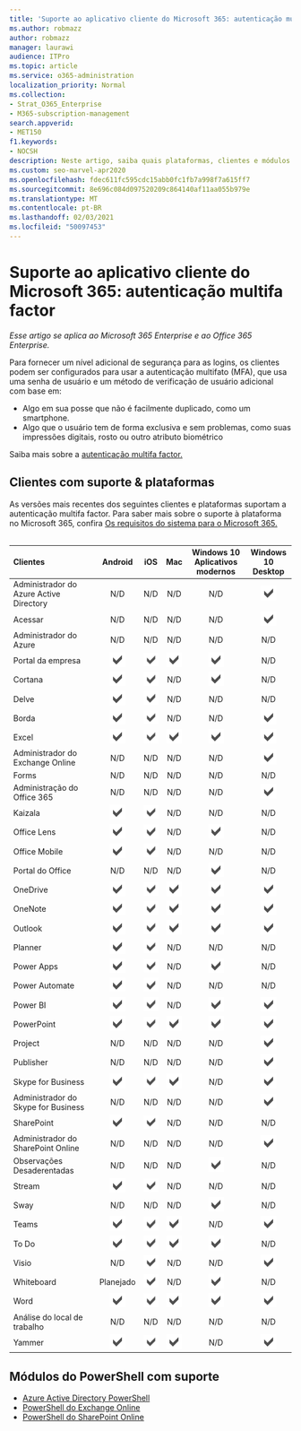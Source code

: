 ```yaml
---
title: 'Suporte ao aplicativo cliente do Microsoft 365: autenticação multifa factor'
ms.author: robmazz
author: robmazz
manager: laurawi
audience: ITPro
ms.topic: article
ms.service: o365-administration
localization_priority: Normal
ms.collection:
- Strat_O365_Enterprise
- M365-subscription-management
search.appverid:
- MET150
f1.keywords:
- NOCSH
description: Neste artigo, saiba quais plataformas, clientes e módulos do PowerShell suportam a autenticação multifa factor para o Microsoft 365.
ms.custom: seo-marvel-apr2020
ms.openlocfilehash: fdec611fc595cdc15abb0fc1fb7a998f7a615ff7
ms.sourcegitcommit: 8e696c084d097520209c864140af11aa055b979e
ms.translationtype: MT
ms.contentlocale: pt-BR
ms.lasthandoff: 02/03/2021
ms.locfileid: "50097453"
---
```

# <a name="microsoft-365-client-app-support-multi-factor-authentication"></a>Suporte ao aplicativo cliente do Microsoft 365: autenticação multifa factor

*Esse artigo se aplica ao Microsoft 365 Enterprise e ao Office 365 Enterprise.*

Para fornecer um nível adicional de segurança para as logins, os clientes podem ser configurados para usar a autenticação multifato (MFA), que usa uma senha de usuário e um método de verificação de usuário adicional com base em:

- Algo em sua posse que não é facilmente duplicado, como um smartphone.
- Algo que o usuário tem de forma exclusiva e sem problemas, como suas impressões digitais, rosto ou outro atributo biométrico

Saiba mais sobre a [autenticação multifa factor.](/azure/active-directory/authentication/multi-factor-authentication)

## <a name="supported-clients--platforms"></a>Clientes com suporte & plataformas

As versões mais recentes dos seguintes clientes e plataformas suportam a autenticação multifa factor. Para saber mais sobre o suporte à plataforma no Microsoft 365, confira [Os requisitos do sistema para o Microsoft 365.](/microsoft-365/microsoft-365-and-office-resources)
<br>
<br>

| Clientes | Android | iOS | Mac| Windows 10 <br> Aplicativos modernos| Windows 10 <br> Desktop |
|:---|:---:|:---:|:---:|:---:|:---:|
| Administrador do Azure Active Directory | N/D | N/D | N/D | N/D | ![Com suporte](../media/check-mark.png) |
| Acessar | N/D | N/D | N/D | N/D | ![Com suporte](../media/check-mark.png) |
| Administrador do Azure | N/D | N/D | N/D | N/D | N/D |
| Portal da empresa | ![Com suporte](../media/check-mark.png) | ![Com suporte](../media/check-mark.png) | ![Com suporte](../media/check-mark.png) | ![Com suporte](../media/check-mark.png) | N/D |
| Cortana | ![Com suporte](../media/check-mark.png) | ![Com suporte](../media/check-mark.png) | N/D | ![Com suporte](../media/check-mark.png) | N/D |
| Delve | ![Com suporte](../media/check-mark.png) | ![Com suporte](../media/check-mark.png) | N/D | N/D | N/D |
| Borda | ![Com suporte](../media/check-mark.png) | ![Com suporte](../media/check-mark.png) | N/D | N/D | ![Com suporte](../media/check-mark.png) |
| Excel | ![Com suporte](../media/check-mark.png) | ![Com suporte](../media/check-mark.png) | ![Com suporte](../media/check-mark.png) | ![Com suporte](../media/check-mark.png) | ![Com suporte](../media/check-mark.png) |
| Administrador do Exchange Online | N/D | N/D | N/D | N/D | ![Com suporte](../media/check-mark.png) |
| Forms | N/D | N/D | N/D | N/D | N/D |
| Administração do Office 365 | N/D | N/D | N/D | N/D | ![Com suporte](../media/check-mark.png) |  |
| Kaizala | ![Com suporte](../media/check-mark.png) | ![Com suporte](../media/check-mark.png) | N/D | N/D | N/D |
| Office Lens| ![Com suporte](../media/check-mark.png) | ![Com suporte](../media/check-mark.png) | N/D | ![Com suporte](../media/check-mark.png) | N/D |
| Office Mobile | ![Com suporte](../media/check-mark.png) | ![Com suporte](../media/check-mark.png) | N/D | N/D | N/D |
| Portal do Office | N/D | N/D | N/D | ![Com suporte](../media/check-mark.png) | N/D |
| OneDrive | ![Com suporte](../media/check-mark.png) | ![Com suporte](../media/check-mark.png) | ![Com suporte](../media/check-mark.png) | ![Com suporte](../media/check-mark.png) | ![Com suporte](../media/check-mark.png) |
| OneNote | ![Com suporte](../media/check-mark.png) | ![Com suporte](../media/check-mark.png) | ![Com suporte](../media/check-mark.png) | ![Com suporte](../media/check-mark.png) | ![Com suporte](../media/check-mark.png) |
| Outlook | ![Com suporte](../media/check-mark.png) | ![Com suporte](../media/check-mark.png) | ![Com suporte](../media/check-mark.png) | ![Com suporte](../media/check-mark.png) | ![Com suporte](../media/check-mark.png) |
| Planner | ![Com suporte](../media/check-mark.png) | ![Com suporte](../media/check-mark.png) | N/D | N/D | N/D |
| Power Apps | ![Com suporte](../media/check-mark.png) | ![Com suporte](../media/check-mark.png) | N/D | ![Com suporte](../media/check-mark.png) | N/D |
| Power Automate | ![Com suporte](../media/check-mark.png) | ![Com suporte](../media/check-mark.png) | N/D | N/D | N/D |
| Power BI | ![Com suporte](../media/check-mark.png) | ![Com suporte](../media/check-mark.png) | N/D | ![Com suporte](../media/check-mark.png) | ![Com suporte](../media/check-mark.png) |
| PowerPoint | ![Com suporte](../media/check-mark.png) | ![Com suporte](../media/check-mark.png) | ![Com suporte](../media/check-mark.png) | ![Com suporte](../media/check-mark.png) | ![Com suporte](../media/check-mark.png) |
| Project | N/D | N/D | N/D | N/D | ![Com suporte](../media/check-mark.png) |
| Publisher | N/D | N/D | N/D | N/D | ![Com suporte](../media/check-mark.png) |
| Skype for Business | ![Com suporte](../media/check-mark.png) | ![Com suporte](../media/check-mark.png) | ![Com suporte](../media/check-mark.png) | N/D | ![Com suporte](../media/check-mark.png) |
| Administrador do Skype for Business | N/D | N/D | N/D | N/D | ![Com suporte](../media/check-mark.png) |
| SharePoint | ![Com suporte](../media/check-mark.png) | ![Com suporte](../media/check-mark.png) | N/D | N/D | N/D |
| Administrador do SharePoint Online | N/D | N/D | N/D | N/D | ![Com suporte](../media/check-mark.png) |
| Observações Desaderentadas | N/D | N/D | N/D | ![Com suporte](../media/check-mark.png) | N/D |
| Stream | ![Com suporte](../media/check-mark.png) | ![Com suporte](../media/check-mark.png) | N/D | N/D | N/D |
| Sway | N/D | N/D | N/D | ![Com suporte](../media/check-mark.png) | N/D |
| Teams | ![Com suporte](../media/check-mark.png) | ![Com suporte](../media/check-mark.png) | ![Com suporte](../media/check-mark.png) | N/D | ![Com suporte](../media/check-mark.png) |
| To Do | ![Com suporte](../media/check-mark.png) | ![Com suporte](../media/check-mark.png) | ![Com suporte](../media/check-mark.png) | ![Com suporte](../media/check-mark.png) | N/D |
| Visio | N/D | ![Com suporte](../media/check-mark.png) | N/D | N/D | ![Com suporte](../media/check-mark.png) |
| Whiteboard | Planejado | ![Com suporte](../media/check-mark.png) | N/D | ![Com suporte](../media/check-mark.png) | N/D |
| Word | ![Com suporte](../media/check-mark.png) | ![Com suporte](../media/check-mark.png) | ![Com suporte](../media/check-mark.png) | ![Com suporte](../media/check-mark.png) | ![Com suporte](../media/check-mark.png) |
| Análise do local de trabalho | N/D | N/D | N/D | N/D | N/D |
| Yammer | ![Com suporte](../media/check-mark.png) | ![Com suporte](../media/check-mark.png) | ![Com suporte](../media/check-mark.png) | N/D | ![Com suporte](../media/check-mark.png) |

## <a name="supported-powershell-modules"></a>Módulos do PowerShell com suporte

- [Azure Active Directory PowerShell](/powershell/azure/active-directory/overview?view=azureadps-2.0)
- [PowerShell do Exchange Online](/powershell/exchange/exchange-online-powershell)
- [PowerShell do SharePoint Online](/powershell/sharepoint/sharepoint-online/connect-sharepoint-online)